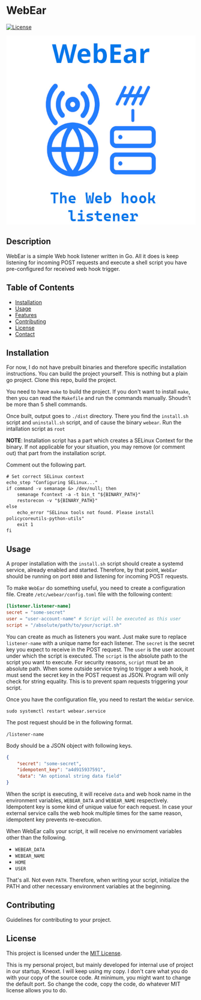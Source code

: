 # WebEar

[![License](https://img.shields.io/badge/license-MIT-blue.svg)](LICENSE)

![WebEar Logo](./banner.jpg)

## Description

WebEar is a simple Web hook listener written in Go. All it does is keep listening
for incoming POST requests and execute a shell script you have pre-configured for
received web hook trigger.

## Table of Contents

- [Installation](#installation)
- [Usage](#usage)
- [Features](#features)
- [Contributing](#contributing)
- [License](#license)
- [Contact](#contact)

## Installation

For now, I do not have prebuilt binaries and therefore specific installation
instructions. You can build the project yourself. This is nothing but a plain
go project. Clone this repo, build the project.

You need to have `make` to build the project. If you don't want to install `make`,
then you can read the `Makefile` and run the commands manually. Shoudn't be more
than 5 shell commands.

Once built, output goes to `./dist` directory. There you find the `install.sh`
script and `uninstall.sh` script, and of cause the binary `webear`. Run the
intallation script as `root`

**NOTE**: Installation script has a part which creates a SELinux Context for the
binary. If not applicable for your situation, you may remove (or comment out) that
part from the installation script.

Comment out the following part.

```shell
# Set correct SELinux context
echo_step "Configuring SELinux..."
if command -v semanage &> /dev/null; then
    semanage fcontext -a -t bin_t "${BINARY_PATH}"
    restorecon -v "${BINARY_PATH}"
else
    echo_error "SELinux tools not found. Please install policycoreutils-python-utils"
    exit 1
fi
```

## Usage

A proper installation with the `install.sh` script should create a systemd service,
already enabled and started. Therefore, by that point, `WebEar` should be running on
port `8080` and listening for incoming POST requests.

To make `WebEar` do something useful, you need to create a configuration file. Create
`/etc/webear/config.toml` file with the following content:

```toml
[listener.listener-name]
secret = "some-secret"
user = "user-account-name" # Script will be executed as this user
script = "/absolute/path/to/your/script.sh"
```

You can create as much as listeners you want. Just make sure to replace `listener-name`
with a unique name for each listener. The `secret` is the secret key you expect to
receive in the POST request. The `user` is the user account under which the script
is executed. The `script` is the absolute path to the script you want to execute.
For security reasons, `script` must be an absolute path. When some outside service trying
to trigger a web hook, it must send the secret key in the POST request as JSON. Program
will only check for string equality. This is to prevent spam requests triggering your
script.

Once you have the configuration file, you need to restart the `WebEar` service.

```shell
sudo systemctl restart webear.service
```

The post request should be in the following format.

`/listener-name`

Body should be a JSON object with following keys.

```json
{
	"secret": "some-secret",
	"idempotent_key": "a4d915937591",
	"data": "An optional string data field"
}
```

When the script is executing, it will receive `data` and web hook name in the
environment variables, `WEBEAR_DATA` and `WEBEAR_NAME` respectively. Idempotent key
is some kind of unique value for each request. In case your external service calls
the web hook multiple times for the same reason, idempotent key prevents re-execution.

When WebEar calls your script, it will receive no envirnoment variables other than
the following.

- `WEBEAR_DATA`
- `WEBEAR_NAME`
- `HOME`
- `USER`

That's all. Not even `PATH`. Therefore, when writing your script, initialize the PATH
and other necessary environment variables at the beginning.

## Contributing

Guidelines for contributing to your project.

## License

This project is licensed under the [MIT License](LICENSE).

This is my personal project, but mainly developed for internal use of project in
our startup, Kneoxt. I will keep using my copy. I don't care what you do with your
copy of the source code. At minimum, you might want to change the default port. So
change the code, copy the code, do whatever MIT license allows you to do.